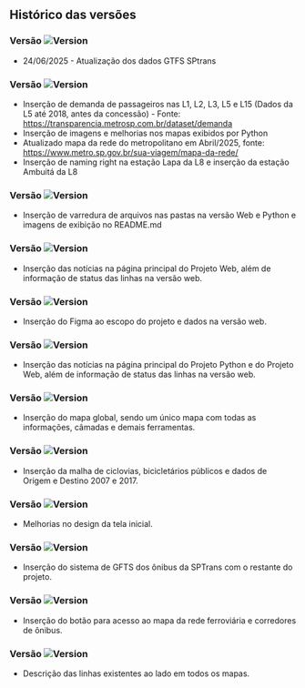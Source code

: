 ## Histórico das versões

### Versão ![Version](https://img.shields.io/badge/1.1.1-yellow.svg)

- 24/06/2025 - Atualização dos dados GTFS SPtrans

### Versão ![Version](https://img.shields.io/badge/1.1.0-yellow.svg)

- Inserção de demanda de passageiros nas L1, L2, L3, L5 e L15 (Dados da L5 até 2018, antes da concessão) - Fonte: https://transparencia.metrosp.com.br/dataset/demanda
- Inserção de imagens e melhorias nos mapas exibidos por Python
- Atualizado mapa da rede do metropolitano em Abril/2025, fonte: https://www.metro.sp.gov.br/sua-viagem/mapa-da-rede/
- Inserção de naming right na estação Lapa da L8 e inserção da estação Ambuitá da L8

### Versão ![Version](https://img.shields.io/badge/1.0.9-yellow.svg)

- Inserção de varredura de arquivos nas pastas na versão Web e Python e imagens de exibição no README.md

### Versão ![Version](https://img.shields.io/badge/1.0.8-yellow.svg)

- Inserção das notícias na página principal do Projeto Web, além de informação de status das linhas na versão web.

### Versão ![Version](https://img.shields.io/badge/1.0.7-yellow.svg)

- Inserção do Figma ao escopo do projeto e dados na versão web.
  
### Versão ![Version](https://img.shields.io/badge/1.0.6-yellow.svg)

- Inserção das notícias na página principal do Projeto Python e do Projeto Web, além de informação de status das linhas na versão web.

### Versão ![Version](https://img.shields.io/badge/1.0.5-yellow.svg)

- Inserção do mapa global, sendo um único mapa com todas as informações, câmadas e demais ferramentas.

### Versão ![Version](https://img.shields.io/badge/1.0.4-yellow.svg)

- Inserção da malha de ciclovias, bicicletários públicos e dados de Origem e Destino 2007 e 2017.
  
### Versão ![Version](https://img.shields.io/badge/1.0.3-yellow.svg)

- Melhorias no design da tela inicial.

### Versão ![Version](https://img.shields.io/badge/1.0.2-yellow.svg)

- Inserção do sistema de GFTS dos ônibus da SPTrans com o restante do projeto.

### Versão ![Version](https://img.shields.io/badge/1.0.1-yellow.svg)

- Inserção do botão para acesso ao mapa da rede ferroviária e corredores de ônibus.
 
### Versão ![Version](https://img.shields.io/badge/1.0.0-yellow.svg)

- Descrição das linhas existentes ao lado em todos os mapas.

